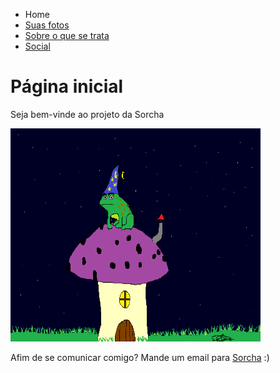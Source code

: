 <!DOCTYPE html>
<html lang="en-US">
 <head>
  <meta charset="utf-8">
  <meta name="viewport" content="widht=device-width">
 </head>
  <body>
  <ul>
  <li>Home</li>
  <li><a href="Pictures.html">Suas fotos</a></li>
  <li><a href="Projects.html">Sobre o que se trata</a></li>
  <li><a href="Social">Social</a></li>
  </ul>
   <h1>Página inicial</h1>
<p>Seja bem-vinde ao projeto da Sorcha</p>
    <img
    src="Images/Wizard.png"
    title="This one is a wizard"
    alt="Um desenho de um sapo feiticeiro encima de uma casinha de cogumelo"
    width="400"
    height="341"/>
   <p>Afim de se comunicar comigo? Mande um email para <a href="mailto:sorchagalera@gmail.com">Sorcha</a> :)</p>
  </body>
</html>
